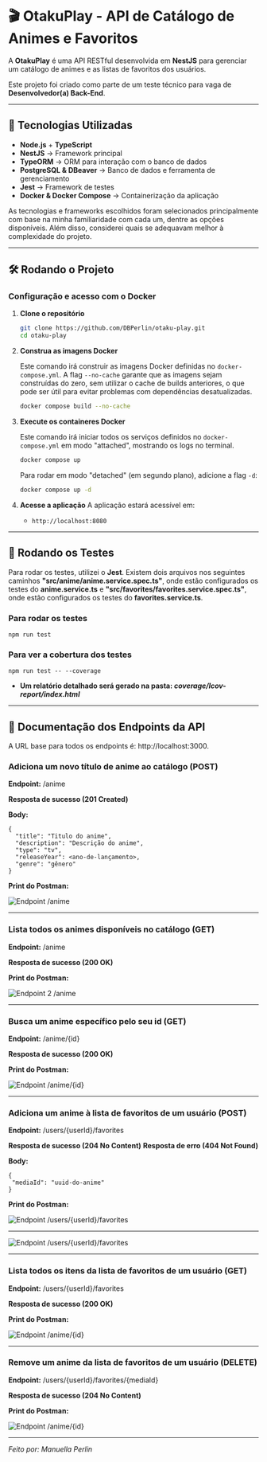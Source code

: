 # 🎬 OtakuPlay - API de Catálogo de Animes e Favoritos

A **OtakuPlay** é uma API RESTful desenvolvida em **NestJS** para gerenciar um catálogo de animes e as listas de favoritos dos usuários.

Este projeto foi criado como parte de um teste técnico para vaga de **Desenvolvedor(a) Back-End**.

---

## 🚀 Tecnologias Utilizadas

- **Node.js** + **TypeScript**
- **NestJS** -> Framework principal
- **TypeORM** -> ORM para interação com o banco de dados
- **PostgreSQL & DBeaver** -> Banco de dados e ferramenta de gerenciamento
- **Jest** -> Framework de testes
- **Docker & Docker Compose** -> Containerização da aplicação

As tecnologias e frameworks escolhidos foram selecionados principalmente com base na minha familiaridade com cada um, dentre as opções disponíveis. Além disso, considerei quais se adequavam melhor à complexidade do projeto.

---

## 🛠️ Rodando o Projeto

### Configuração e acesso com o Docker

1.  **Clone o repositório**
    ```bash
    git clone https://github.com/DBPerlin/otaku-play.git
    cd otaku-play
    ```
2.  **Construa as imagens Docker**

    Este comando irá construir as imagens Docker definidas no `docker-compose.yml`. A flag `--no-cache` garante que as imagens sejam construídas do zero, sem utilizar o cache de builds anteriores, o que pode ser útil para evitar problemas com dependências desatualizadas.

    ```bash
    docker compose build --no-cache
    ```

3.  **Execute os containeres Docker**

    Este comando irá iniciar todos os serviços definidos no `docker-compose.yml` em modo "attached", mostrando os logs no terminal.

    ```bash
    docker compose up
    ```

    Para rodar em modo "detached" (em segundo plano), adicione a flag `-d`:

    ```bash
    docker compose up -d
    ```

4.  **Acesse a aplicação**
    A aplicação estará acessível em:
    - `http://localhost:8080`

---

## 🧩 Rodando os Testes

Para rodar os testes, utilizei o **Jest**. Existem dois arquivos nos seguintes caminhos **"src/anime/anime.service.spec.ts"**, onde estão configurados os testes do **anime.service.ts** e **"src/favorites/favorites.service.spec.ts"**, onde estão configurados os testes do **favorites.service.ts**.

### **Para rodar os testes**

```
npm run test
```

### Para ver a cobertura dos testes

```
npm run test -- --coverage
```

- **Um relatório detalhado será gerado na pasta: _coverage/lcov-report/index.html_**

---

## 📖 Documentação dos Endpoints da API

A URL base para todos os endpoints é: http://localhost:3000.

### **Adiciona um novo título de anime ao catálogo (POST)**

**Endpoint:** /anime

**Resposta de sucesso (201 Created)**

**Body:**

```
{
  "title": "Titulo do anime",
  "description": "Descrição do anime",
  "type": "tv",
  "releaseYear": <ano-de-lançamento>,
  "genre": "gênero"
}
```

**Print do Postman:**

<img src="public/endpoint1.png" alt="Endpoint /anime" />

---

### **Lista todos os animes disponíveis no catálogo (GET)**

**Endpoint:** /anime

**Resposta de sucesso (200 OK)**

**Print do Postman:**

<img src="public/endpoint2.png" alt="Endpoint 2 /anime" />

---

### **Busca um anime específico pelo seu id (GET)**

**Endpoint:** /anime/{id}

**Resposta de sucesso (200 OK)**

**Print do Postman:**

<img src="public/endpoint3.png" alt="Endpoint /anime/{id}" />

---

### **Adiciona um anime à lista de favoritos de um usuário (POST)**

**Endpoint:** /users/{userId}/favorites

**Resposta de sucesso (204 No Content)**
**Resposta de erro (404 Not Found)**

**Body:**

```
{
 "mediaId": "uuid-do-anime"
}
```

**Print do Postman:**

<img src="public/endpoint4.png" alt="Endpoint /users/{userId}/favorites" />

---

<img src="public/endpoint5.png" alt="Endpoint /users/{userId}/favorites" />

---

### **Lista todos os itens da lista de favoritos de um usuário (GET)**

**Endpoint:** /users/{userId}/favorites

**Resposta de sucesso (200 OK)**

**Print do Postman:**

<img src="public/endpoint6.png" alt="Endpoint /anime/{id}" />

---

### **Remove um anime da lista de favoritos de um usuário (DELETE)**

**Endpoint:** /users/{userId}/favorites/{mediaId}

**Resposta de sucesso (204 No Content)**

**Print do Postman:**

<img src="public/endpoint7.png" alt="Endpoint /anime/{id}" />

---

_Feito por: Manuella Perlin_
